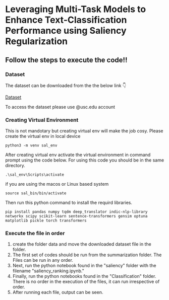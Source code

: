 # Leveraging Multi-Task Models to Enhance Text-Classification Performance using Saliency Regularization 

## Follow the steps to execute the code!!
### Dataset

The dataset can be downloaded from the the below link 👇

[Dataset](https://drive.google.com/drive/folders/1oRzL5xhHdwte3DshkvogfagwYnCZ6Omw?usp=sharing) 

To access the dataset please use @usc.edu account

### Creating Virtual Environment

This is not mandotary but creating virtual env will make the job cosy. 
Please create the virtual env in local device 

```python3 -m venv sal_env```

After creating virtual env activate the virtual environment in command prompt using the code below. For using this code you should be in the same directory.

```.\sal_env\Scripts\activate``` 

if you are using the macos or Linux based system 

```source sal_bin/bin/activate```

Then run this python command to install the requird libraries.

```pip install pandas numpy tqdm deep_translator indic-nlp-library networkx scipy scikit-learn sentence-transformers gensim optuna matplotlib pickle torch transformers```

### Execute the file in order
1. create the folder data and move the downloaded dataset file in the folder. 
2. The first set of codes should be run from the summarization folder. The Files can be run in any order. 
3. Next, run the python notebook found in the "saliency" folder with the filename "saliency_ranking.ipynb."
4. Finally, run the python notebooks found in the "Classification" folder. There is no order in the execution of the files, it can run irrespective of order.
5. After running each file, output can be seen.





